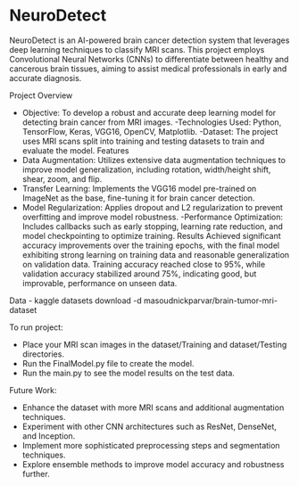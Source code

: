 # NeuroDetect

NeuroDetect is an AI-powered brain cancer detection system that leverages deep learning techniques to classify MRI scans. This project employs Convolutional Neural Networks (CNNs) to differentiate between healthy and cancerous brain tissues, aiming to assist medical professionals in early and accurate diagnosis.

Project Overview
- Objective: To develop a robust and accurate deep learning model for detecting brain cancer from MRI images.
-Technologies Used: Python, TensorFlow, Keras, VGG16, OpenCV, Matplotlib.
-Dataset: The project uses MRI scans split into training and testing datasets to train and evaluate the model.
Features
- Data Augmentation: Utilizes extensive data augmentation techniques to improve model generalization, including rotation, width/height shift, shear, zoom, and flip.
- Transfer Learning: Implements the VGG16 model pre-trained on ImageNet as the base, fine-tuning it for brain cancer detection.
- Model Regularization: Applies dropout and L2 regularization to prevent overfitting and improve model robustness.
-Performance Optimization: Includes callbacks such as early stopping, learning rate reduction, and model checkpointing to optimize training.
Results
Achieved significant accuracy improvements over the training epochs, with the final model exhibiting strong learning on training data and reasonable generalization on validation data.
Training accuracy reached close to 95%, while validation accuracy stabilized around 75%, indicating good, but improvable, performance on unseen data.

Data - kaggle datasets download -d masoudnickparvar/brain-tumor-mri-dataset

To run project:
- Place your MRI scan images in the dataset/Training and dataset/Testing directories.
- Run the FinalModel.py file to create the model.
- Run the main.py to see the model results on the test data.

Future Work:
- Enhance the dataset with more MRI scans and additional augmentation techniques.
- Experiment with other CNN architectures such as ResNet, DenseNet, and Inception.
- Implement more sophisticated preprocessing steps and segmentation techniques.
- Explore ensemble methods to improve model accuracy and robustness further.
